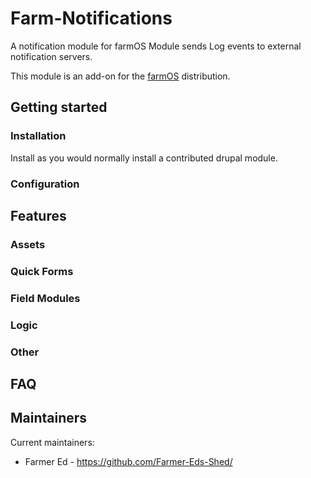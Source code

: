 <!---
Full module name and description.
-->
# Farm-Notifications
A notification module for farmOS
Module sends Log events to external notification servers.

This module is an add-on for the [farmOS](http://drupal.org/project/farm)
distribution.



<!---
Geting started.
-->
## Getting started

<!---
Document installation steps.
-->
### Installation

Install as you would normally install a contributed drupal module.



<!---
Document any special configuration the module requires. For example:
- API Keys
- Additional settings options
- External (client) configuration
-->
### Configuration

<!---
Document features the module provides.
-->
## Features

<!---
Document features related to different entity types. For example:
- Assets, logs, taxonomies, quantity types, data streams
  - Base fields (added to all bundles)
  - Bundle fields (added to single bundles)
- Quick Forms
- Field modules
- Special logic
- Other special features as needed
-->
### Assets





<!---
Document any quick forms provided by this module.
-->
### Quick Forms

<!---
Document any field modules provided by this module.
-->
### Field Modules

<!---
Document any logic provided by this module.
-->
### Logic

<!---
Document any other features provided by this module.
-->
### Other

<!---
It might be nice to include a FAQ.
-->
## FAQ

<!---
Include maintainers.
-->
## Maintainers

Current maintainers:
- Farmer Ed - https://github.com/Farmer-Eds-Shed/

